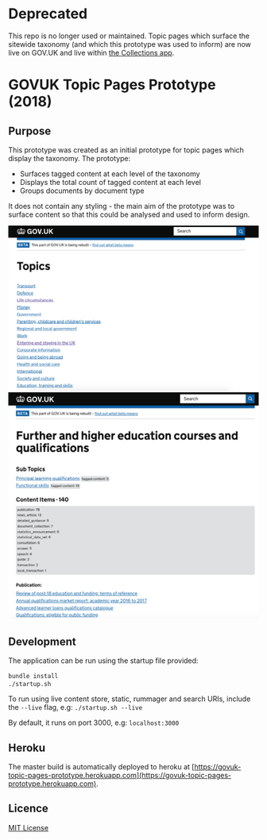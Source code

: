 # Deprecated
This repo is no longer used or maintained. Topic pages which surface the sitewide taxonomy (and which this prototype was used to inform) are now live on GOV.UK and live within [the Collections app](https://github.com/alphagov/collections/tree/master/app/views/taxons).

# GOVUK Topic Pages Prototype (2018)

## Purpose
This prototype was created as an initial prototype for topic pages which display the taxonomy. The prototype:

- Surfaces tagged content at each level of the taxonomy
- Displays the total count of tagged content at each level
- Groups documents by document type

It does not contain any styling - the main aim of the prototype was to surface content so that this could be analysed and used to inform design.

![Top Level Taxons page](docs/top-level-taxon-page.png)
![Topic page](docs/topic-page.png)

## Development

The application can be run using the startup file provided:

```
bundle install
./startup.sh
```

To run using live content store, static, rummager and search URIs, include the `--live` flag, e.g: `./startup.sh --live`

By default, it runs on port 3000, e.g: `localhost:3000`

## Heroku
The master build is automatically deployed to heroku at [https://govuk-topic-pages-prototype.herokuapp.com](https://govuk-topic-pages-prototype.herokuapp.com).

## Licence

[MIT License](LICENCE)
